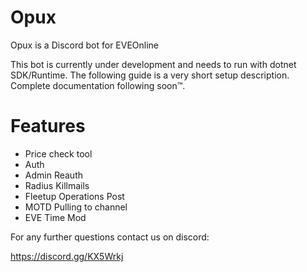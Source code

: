 # Opux
Opux is a Discord bot for EVEOnline

This bot is currently under development and needs to run with dotnet SDK/Runtime. The following guide is a very short setup description. Complete documentation following soon™.

# Features
* Price check tool
* Auth
* Admin Reauth
* Radius Killmails
* Fleetup Operations Post
* MOTD Pulling to channel
* EVE Time Mod

For any further questions contact us on discord:

https://discord.gg/KX5Wrkj
